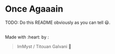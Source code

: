 # Once Agaaain

TODO: Do this README obviously as you can tell :smiley:.

<br>
Made with :heart: by :

> ImMyst / Titouan Galvani :metal: